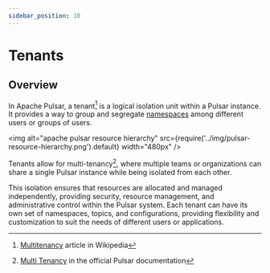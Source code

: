 ```yaml
---
sidebar_position: 10
---
```


# Tenants

## Overview

In Apache Pulsar, a tenant[^1] is a logical isolation unit within a Pulsar instance.
It provides a way to group and segregate [namespaces](/docs/namespaces) among different users or groups of users.

<img alt="apache pulsar resource hierarchy" src={require('../img/pulsar-resource-hierarchy.png').default} width="480px" />

Tenants allow for multi-tenancy[^2], where multiple teams or organizations can share a single Pulsar instance while being isolated from each other.

This isolation ensures that resources are allocated and managed independently, providing security, resource management, and administrative control within the Pulsar system.
Each tenant can have its own set of namespaces, topics, and configurations, providing flexibility and customization to suit the needs of different users or applications.

[^1]: [Multitenancy](https://en.wikipedia.org/wiki/Multitenancy) article in Wikipedia
[^2]: [Multi Tenancy](https://pulsar.apache.org/docs/next/concepts-multi-tenancy/) in the official Pulsar documentation
